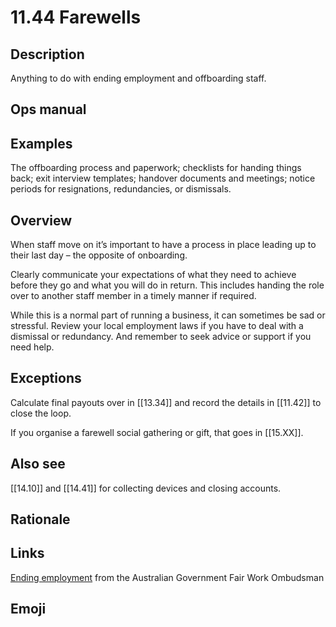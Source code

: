 # 11.44 Farewells

## Description

Anything to do with ending employment and offboarding staff.

## Ops manual

## Examples

The offboarding process and paperwork; checklists for handing things back; exit interview templates; handover documents and meetings; notice periods for resignations, redundancies, or dismissals.

## Overview

When staff move on it’s important to have a process in place leading up to their last day – the opposite of onboarding.

Clearly communicate your expectations of what they need to achieve before they go and what you will do in return. This includes handing the role over to another staff member in a timely manner if required.

While this is a normal part of running a business, it can sometimes be sad or stressful. Review your local employment laws if you have to deal with a dismissal or redundancy. And remember to seek advice or support if you need help.

## Exceptions

Calculate final payouts over in [[13.34]] and record the details in [[11.42]] to close the loop.

If you organise a farewell social gathering or gift, that goes in [[15.XX]].

## Also see

[[14.10]] and [[14.41]] for collecting devices and closing accounts.

## Rationale

## Links

[Ending employment](https://www.fairwork.gov.au/ending-employment) from the Australian Government Fair Work Ombudsman

## Emoji

